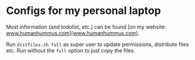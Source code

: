# Configs for my personal laptop

Most information (and todolist, etc.) can be found [on my website: www.humanhummus.com](www.humanhummus.com).

Run `distfiles.sh full` as super user to update permissions, distribute files etc. Run without the `full` option to just copy the files.
